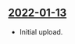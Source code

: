 ## [2022-01-13](https://github.com/faktaoklimatu/graphics/blob/2c4f0d33daf13fa10f8a48d22355d1404812c13e/data-visualization/nature-landscape/cs-lesy-cr-mapa.ai)

- Initial upload.

